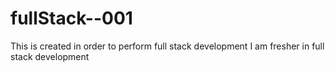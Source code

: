 # fullStack--001
This is created in order to perform full stack development
I am  fresher in full stack development
